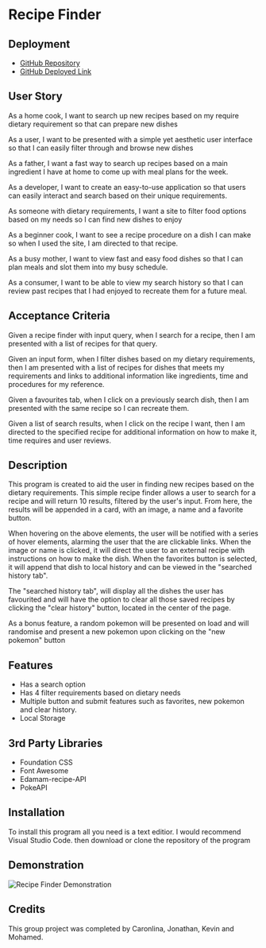 # Recipe Finder

## Deployment

- [GitHub Repository](https://github.com/cn-kp/Recipe-FInder)
- [GitHub Deployed Link](https://cn-kp.github.io/Recipe-FInder/)

## User Story

As a home cook, I want to search up new recipes based on my require dietary requirement so that can prepare new dishes

As a user, I want to be presented with a simple yet aesthetic user interface so that I can easily filter through and browse new dishes

As a father, I want a fast way to search up recipes based on a main ingredient I have at home to come up with meal plans for the week.

As a developer, I want to create an easy-to-use application so that users can easily interact and search based on their unique requirements.

As someone with dietary requirements, I want a site to filter food options based on my needs so I can find new dishes to enjoy

As a beginner cook, I want to see a recipe procedure on a dish I can make so when I used the site, I am directed to that recipe.

As a busy mother, I want to view fast and easy food dishes so that I can plan meals and slot them into my busy schedule.

As a consumer, I want to be able to view my search history so that I can review past recipes that I had enjoyed to recreate them for a future meal.

## Acceptance Criteria

Given a recipe finder with input query, when I search for a recipe, then I am presented with a list of recipes for that query.

Given an input form, when I filter dishes based on my dietary requirements, then I am presented with a list of recipes for dishes that meets my requirements and links to additional information like ingredients, time and procedures for my reference.

Given a favourites tab, when I click on a previously search dish, then I am presented with the same recipe so I can recreate them.

Given a list of search results, when I click on the recipe I want, then I am directed to the specified recipe for additional information on how to make it, time requires and user reviews.

## Description

This program is created to aid the user in finding new recipes based on the dietary requirements. This simple recipe finder allows a user to search for a recipe and will return 10 results, filtered by the user's input. From here, the results will be appended in a card, with an image, a name and a favorite button.

When hovering on the above elements, the user will be notified with a series of hover elements, alarming the user that the are clickable links. When the image or name is clicked, it will direct the user to an external recipe with instructions on how to make the dish. When the favorites button is selected, it will append that dish to local history and can be viewed in the "searched history tab".

The "searched history tab", will display all the dishes the user has favourited and will have the option to clear all those saved recipes by clicking the "clear history" button, located in the center of the page.

As a bonus feature, a random pokemon will be presented on load and will randomise and present a new pokemon upon clicking on the "new pokemon" button

## Features

- Has a search option
- Has 4 filter requirements based on dietary needs
- Multiple button and submit features such as favorites, new pokemon and clear history.
- Local Storage

## 3rd Party Libraries

- Foundation CSS
- Font Awesome
- Edamam-recipe-API
- PokeAPI

## Installation

To install this program all you need is a text editior. I would recommend Visual Studio Code. then download or clone the repository of the program

## Demonstration

![Recipe Finder Demonstration](./assets/images/recipe-relish.gif)

## Credits

This group project was completed by Caronlina, Jonathan, Kevin and Mohamed.
